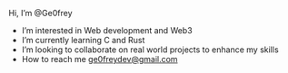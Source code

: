  Hi, I’m @Ge0frey
-  I’m interested in Web development and Web3
-  I’m currently learning C and Rust
-  I’m looking to collaborate on real world projects to enhance my skills
-  How to reach me ge0freydev@gmail.com

<!---
Ge0frey/Ge0frey is a ✨ special ✨ repository because its `README.md` (this file) appears on your GitHub profile.
You can click the Preview link to take a look at your changes.
--->
